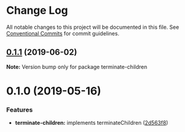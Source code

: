 # Change Log

All notable changes to this project will be documented in this file.
See [Conventional Commits](https://conventionalcommits.org) for commit guidelines.

## [0.1.1](https://github.com/rafamel/utils/compare/terminate-children@0.1.0...terminate-children@0.1.1) (2019-06-02)

**Note:** Version bump only for package terminate-children





# 0.1.0 (2019-05-16)


### Features

* **terminate-children:** implements terminateChildren ([2d563f8](https://github.com/rafamel/utils/commit/2d563f8))
